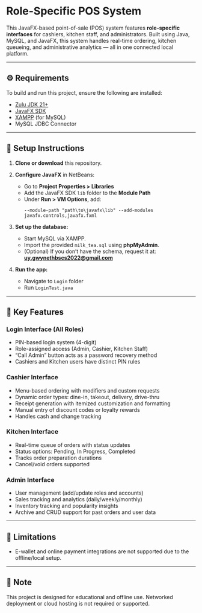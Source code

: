 # Role-Specific POS System

This JavaFX-based point-of-sale (POS) system features **role-specific interfaces** for cashiers, kitchen staff, and administrators. Built using Java, MySQL, and JavaFX, this system handles real-time ordering, kitchen queueing, and administrative analytics — all in one connected local platform.

---

## ⚙️ Requirements

To build and run this project, ensure the following are installed:

- [Zulu JDK 21+](https://www.azul.com/downloads/?version=java-21-lts&os=windows&architecture=x86-64&package=jdk)
- [JavaFX SDK](https://gluonhq.com/products/javafx/)
- [XAMPP](https://www.apachefriends.org/) (for MySQL)
- MySQL JDBC Connector

---

## 📁 Setup Instructions

1. **Clone or download** this repository.
2. **Configure JavaFX** in NetBeans:
   - Go to **Project Properties > Libraries**
   - Add the JavaFX SDK `lib` folder to the **Module Path**
   - Under **Run > VM Options**, add:
     ```
     --module-path "path\to\javafx\lib" --add-modules javafx.controls,javafx.fxml
     ```

3. **Set up the database:**
   - Start MySQL via XAMPP.
   - Import the provided `milk_tea.sql` using **phpMyAdmin**.
   - (Optional) If you don’t have the schema, request it at: **uy.gwynethbscs2022@gmail.com**

4. **Run the app:**
   - Navigate to `Login` folder
   - Run `LoginTest.java`

---

## 🔑 Key Features

### Login Interface (All Roles)
- PIN-based login system (4-digit)
- Role-assigned access (Admin, Cashier, Kitchen Staff)
- “Call Admin” button acts as a password recovery method
- Cashiers and Kitchen users have distinct PIN rules

### Cashier Interface
- Menu-based ordering with modifiers and custom requests
- Dynamic order types: dine-in, takeout, delivery, drive-thru
- Receipt generation with itemized customization and formatting
- Manual entry of discount codes or loyalty rewards
- Handles cash and change tracking

### Kitchen Interface
- Real-time queue of orders with status updates
- Status options: Pending, In Progress, Completed
- Tracks order preparation durations
- Cancel/void orders supported

### Admin Interface
- User management (add/update roles and accounts)
- Sales tracking and analytics (daily/weekly/monthly)
- Inventory tracking and popularity insights
- Archive and CRUD support for past orders and user data

---

## 🚫 Limitations

- E-wallet and online payment integrations are not supported due to the offline/local setup.

---

## 📌 Note

This project is designed for educational and offline use. Networked deployment or cloud hosting is not required or supported.
